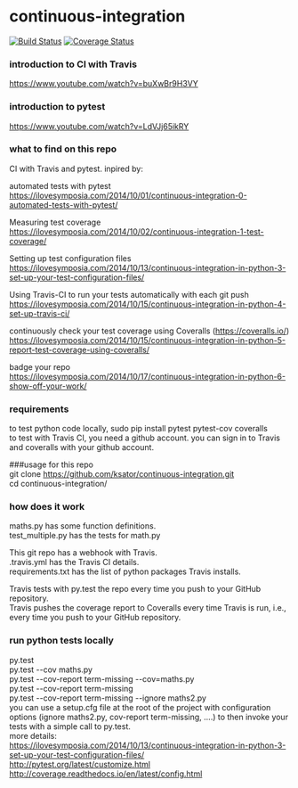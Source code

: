 # continuous-integration
[![Build Status](https://travis-ci.org/ksator/continuous-integration.svg?branch=master)](https://travis-ci.org/ksator/continuous-integration)
[![Coverage Status](https://coveralls.io/repos/github/ksator/continuous-integration/badge.svg?branch=master)](https://coveralls.io/github/ksator/continuous-integration?branch=master)

### introduction to CI with Travis   
https://www.youtube.com/watch?v=buXwBr9H3VY  

### introduction to pytest
https://www.youtube.com/watch?v=LdVJj65ikRY 

### what to find on this repo
CI with Travis and pytest. inpired by:    

automated tests with pytest   
https://ilovesymposia.com/2014/10/01/continuous-integration-0-automated-tests-with-pytest/  

Measuring test coverage  
https://ilovesymposia.com/2014/10/02/continuous-integration-1-test-coverage/  

Setting up test configuration files  
https://ilovesymposia.com/2014/10/13/continuous-integration-in-python-3-set-up-your-test-configuration-files/  

Using Travis-CI to run your tests automatically with each git push  
https://ilovesymposia.com/2014/10/15/continuous-integration-in-python-4-set-up-travis-ci/  

continuously check your test coverage using Coveralls (https://coveralls.io/)  
https://ilovesymposia.com/2014/10/15/continuous-integration-in-python-5-report-test-coverage-using-coveralls/ 

badge your repo  
https://ilovesymposia.com/2014/10/17/continuous-integration-in-python-6-show-off-your-work/  


### requirements
to test python code locally, sudo pip install pytest pytest-cov coveralls  
to test with Travis CI, you need a github account. you can sign in to Travis and coveralls with your github account.       

###usage for this repo  
git clone https://github.com/ksator/continuous-integration.git  
cd continuous-integration/ 

### how does it work
maths.py has some function definitions.  
test_multiple.py has the tests for math.py  

This git repo has a webhook with Travis.   
.travis.yml has the Travis CI details.  
requirements.txt has the list of python packages Travis installs.  

Travis tests with py.test the repo every time you push to your GitHub repository.   
Travis pushes the coverage report to Coveralls every time Travis is run, i.e., every time you push to your GitHub repository.   


### run python tests locally  
py.test  
py.test --cov maths.py  
py.test --cov-report term-missing --cov=maths.py  
py.test --cov-report term-missing  
py.test --cov-report term-missing --ignore maths2.py  
you can use a setup.cfg file at the root of the project with configuration options (ignore maths2.py, cov-report term-missing, ....) to then invoke your tests with a simple call to py.test.  
more details:   
https://ilovesymposia.com/2014/10/13/continuous-integration-in-python-3-set-up-your-test-configuration-files/  
http://pytest.org/latest/customize.html  
http://coverage.readthedocs.io/en/latest/config.html  









